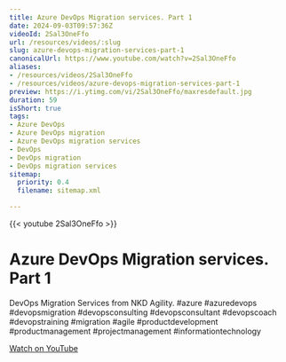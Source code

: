 ```yaml
---
title: Azure DevOps Migration services. Part 1
date: 2024-09-03T09:57:36Z
videoId: 2Sal3OneFfo
url: /resources/videos/:slug
slug: azure-devops-migration-services-part-1
canonicalUrl: https://www.youtube.com/watch?v=2Sal3OneFfo
aliases:
- /resources/videos/2Sal3OneFfo
- /resources/videos/azure-devops-migration-services-part-1
preview: https://i.ytimg.com/vi/2Sal3OneFfo/maxresdefault.jpg
duration: 59
isShort: true
tags:
- Azure DevOps
- Azure DevOps migration
- Azure DevOps migration services
- DevOps
- DevOps migration
- DevOps migration services
sitemap:
  priority: 0.4
  filename: sitemap.xml

---
```


{{< youtube 2Sal3OneFfo >}}

# Azure DevOps Migration services. Part 1

DevOps Migration Services from NKD Agility. #azure #azuredevops #devopsmigration #devopsconsulting #devopsconsultant #devopscoach #devopstraining #migration #agile #productdevelopment #productmanagement #projectmanagement #informationtechnology

[Watch on YouTube](https://www.youtube.com/watch?v=2Sal3OneFfo)
